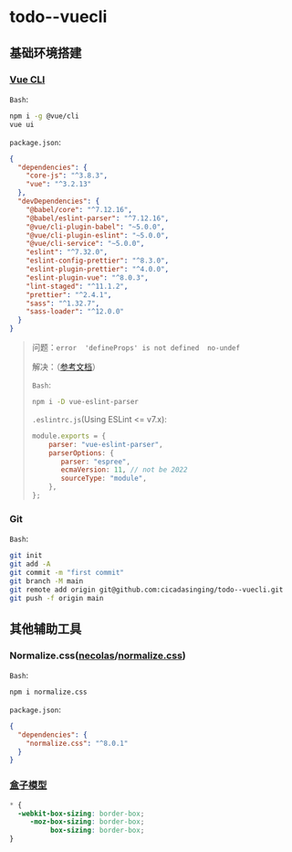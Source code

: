 # todo--vuecli

## 基础环境搭建

### [Vue CLI](https://cli.vuejs.org/zh/guide/creating-a-project.html)

`Bash`:

```bash
npm i -g @vue/cli
vue ui
```

`package.json`:

```json
{
  "dependencies": {
    "core-js": "^3.8.3",
    "vue": "^3.2.13"
  },
  "devDependencies": {
    "@babel/core": "^7.12.16",
    "@babel/eslint-parser": "^7.12.16",
    "@vue/cli-plugin-babel": "~5.0.0",
    "@vue/cli-plugin-eslint": "~5.0.0",
    "@vue/cli-service": "~5.0.0",
    "eslint": "^7.32.0",
    "eslint-config-prettier": "^8.3.0",
    "eslint-plugin-prettier": "^4.0.0",
    "eslint-plugin-vue": "^8.0.3",
    "lint-staged": "^11.1.2",
    "prettier": "^2.4.1",
    "sass": "^1.32.7",
    "sass-loader": "^12.0.0"
  }
}
```

> 问题：`error  'defineProps' is not defined  no-undef`
>
> 解决：（[参考文档](https://eslint.vuejs.org/user-guide/#compiler-macros-such-as-defineprops-and-defineemits-are-warned-by-no-undef-rule)）
>
> `Bash`:
>
> ```bash
> npm i -D vue-eslint-parser
> ```
>
> `.eslintrc.js`(Using ESLint <= v7.x):
>
> ```javascript
> module.exports = {
>     parser: "vue-eslint-parser",
>     parserOptions: {
>        parser: "espree",
>        ecmaVersion: 11, // not be 2022
>        sourceType: "module",
>     },
> };
> ```
>

### Git

`Bash`:

```bash
git init
git add -A
git commit -m "first commit"
git branch -M main
git remote add origin git@github.com:cicadasinging/todo--vuecli.git
git push -f origin main
```

## 其他辅助工具

### Normalize.css([necolas](https://github.com/necolas)/**[normalize.css](https://github.com/necolas/normalize.css)**)

`Bash`:

```bash
npm i normalize.css
```

`package.json`:

```json
{
  "dependencies": {
    "normalize.css": "^8.0.1"
  }
}
```

### [盒子模型](https://zh.learnlayout.com/box-sizing.html)

```css
* {
  -webkit-box-sizing: border-box;
     -moz-box-sizing: border-box;
          box-sizing: border-box;
}
```
